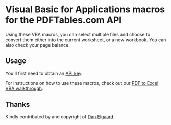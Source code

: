# Visual Basic for Applications macros for the PDFTables.com API

Using these VBA macros, you can select multiple files and choose to
convert them either into the current worksheet, or a new workbook. You
can also check your page balance.

## Usage

You'll first need to obtain an [API key](https://pdftables.com/api).

For instructions on how to use these macros, check out our
[PDF to Excel VBA walkthrough](https://pdftables.com/pdf-to-excel-vba).

## Thanks

Kindly contributed by and copyright of [Dan Elgaard](http://www.excelgaard.dk).
